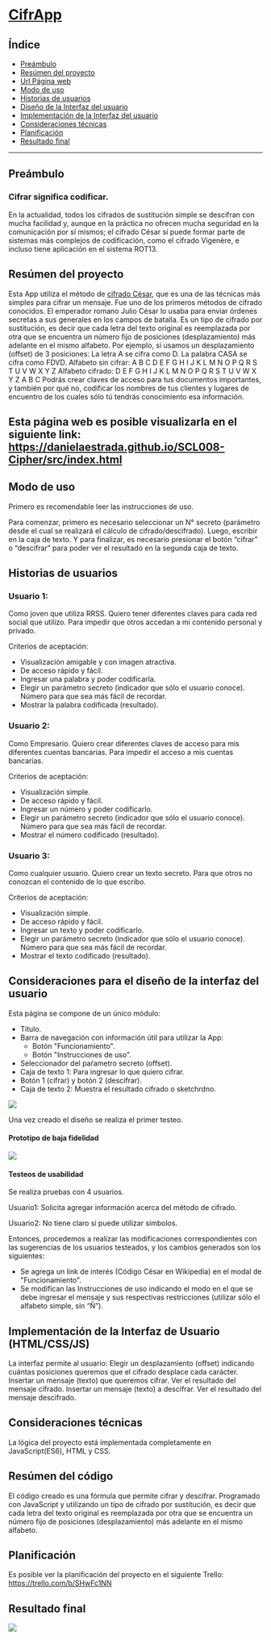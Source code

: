 # [CifrApp](https://danielaestrada.github.io/SCL008-Cipher/src/index.html)

## Índice

* [Preámbulo](#preámbulo)
* [Resúmen del proyecto](#resúmen-del-proyecto)
* [Url Página web](#link)
* [Modo de uso](#modo-de-uso)
* [Historias de usuarios](#historias-de-usuarios)
* [Diseño de la Interfaz del usuario](#Consideraciones-para-el-diseño-de-la-interfaz-del-usuario)
* [Implementación de la Interfaz del usuario](#Implementación-de-la-Interfaz-del-usuario)
* [Consideraciones técnicas](#consideraciones-técnicas)
* [Planificación](#planificación)
* [Resultado final](#resultado-final)

***

## Preámbulo

### Cifrar significa codificar.

En la actualidad, todos los cifrados de sustitución simple se descifran con mucha facilidad y, aunque en la práctica no ofrecen mucha seguridad en la comunicación por sí mismos; el cifrado César sí puede formar parte de sistemas más complejos de codificación, como el cifrado Vigenère, e incluso tiene aplicación en el sistema ROT13.

## Resúmen del proyecto
Esta App utiliza el método de [cifrado César](https://es.wikipedia.org/wiki/Cifrado_C%C3%A9sar), que es una de las técnicas más simples para cifrar un mensaje. Fue uno de los primeros métodos de cifrado conocidos. El emperador romano Julio César lo usaba para enviar órdenes secretas a sus generales en los campos de batalla.
Es un tipo de cifrado por sustitución, es decir que cada letra del texto original es reemplazada por otra que se encuentra un número fijo de posiciones (desplazamiento) más adelante en el mismo alfabeto.
Por ejemplo, si usamos un desplazamiento (offset) de 3 posiciones:
La letra A se cifra como D.
La palabra CASA se cifra como FDVD.
Alfabeto sin cifrar: A B C D E F G H I J K L M N O P Q R S T U V W X Y Z
Alfabeto cifrado: D E F G H I J K L M N O P Q R S T U V W X Y Z A B C
Podrás crear claves de acceso para tus documentos importantes, y también por qué no, codificar los nombres de tus clientes y lugares de encuentro de los cuales sólo tú tendrás conocimiento esa información.

## Esta página web es posible visualizarla en el siguiente link: https://danielaestrada.github.io/SCL008-Cipher/src/index.html

## Modo de uso

Primero es recomendable leer las instrucciones de uso. 

Para comenzar, primero es necesario seleccionar un N° secreto (parámetro desde el cual se realizará el cálculo de cifrado/descifrado). Luego, escribir en la caja de texto. Y para finalizar, es necesario presionar el botón “cifrar” o “descifrar” para poder ver el resultado en la segunda caja de texto.


## Historias de usuarios

### Usuario 1: 
Como joven que utiliza RRSS.
Quiero tener diferentes claves para cada red social que utilizo.
Para impedir que otros accedan a mi contenido personal y privado.

Criterios de aceptación:
 - Visualización amigable y con imagen atractiva.
 - De acceso rápido y fácil.
 - Ingresar una palabra y poder codificarla.
 - Elegir un parámetro secreto (indicador que sólo el usuario conoce). Número para que sea más fácil de recordar.
 - Mostrar la palabra codificada (resultado).

### Usuario 2:
Como Empresario.
Quiero crear diferentes claves de acceso para mis diferentes cuentas bancarias.
Para impedir el acceso a mis cuentas bancarias.

Criterios de aceptación:
 - Visualización simple.
 - De acceso rápido y fácil.
 - Ingresar un número y poder codificarlo.
 - Elegir un parámetro secreto (indicador que sólo el usuario conoce). Número para que sea más fácil de recordar.
 - Mostrar el número codificado (resultado).

### Usuario 3:
Como cualquier usuario.
Quiero crear un texto secreto.
Para que otros no conozcan el contenido de lo que escribo.

Criterios de aceptación:
 - Visualización simple.
 - De acceso rápido y fácil.
 - Ingresar un texto y poder codificarlo.
 - Elegir un parámetro secreto (indicador que sólo el usuario conoce). Número para que sea más fácil de recordar.
 - Mostrar el texto codificado (resultado).


## Consideraciones para el diseño de la interfaz del usuario

Esta página se compone de un único módulo:

 - Título. 
 - Barra de navegación con información útil para utilizar la App:
   - Botón "Funcionamiento".
   - Botón "Instrucciones de uso".
 - Seleccionador del paŕametro secreto (offset).
 - Caja de texto 1: Para ingresar lo que quiero cifrar.
 - Botón 1 (cifrar) y botón 2 (descifrar).
 - Caja de texto 2: Muestra el resultado cifrado o sketchrdno.

 ![](flujo.png)

Una vez creado el diseño se realiza el primer testeo.

#### Prototipo de baja fidelidad

 ![](sketch.png)


#### Testeos de usabilidad

Se realiza pruebas con 4 usuarios.

Usuario1: Solicita agregar información acerca del método de cifrado.

Usuario2: No tiene claro si puede utilizar símbolos.

Entonces, procedemos a realizar las modificaciones correspondientes con las sugerencias de los usuarios testeados, y los cambios generados son los siguientes:

 - Se agrega un link de interés (Código César en Wikipedia) en el modal de "Funcionamiento".
 - Se modifican las Instrucciones de uso indicando el modo en el que se debe ingresar el mensaje y sus respectivas restricciones (utilizar sólo el alfabeto simple, sin “Ñ”).

## Implementación de la Interfaz de Usuario (HTML/CSS/JS)

La interfaz permite al usuario:
Elegir un desplazamiento (offset) indicando cuántas posiciones queremos que el cifrado desplace cada carácter.
Insertar un mensaje (texto) que queremos cifrar.
Ver el resultado del mensaje cifrado.
Insertar un mensaje (texto) a descifrar.
Ver el resultado del mensaje descifrado.


## Consideraciones técnicas

La lógica del proyecto está implementada completamente en JavaScript(ES6), HTML y CSS.   


## Resúmen del código

El código creado es una fórmula que permite cifrar y descifrar. Programado con JavaScript y utilizando un tipo de cifrado por sustitución, es decir que cada letra del texto original es reemplazada por otra que se encuentra un número fijo de posiciones (desplazamiento) más adelante en el mismo alfabeto.


## Planificación

Es posible ver la planificación del proyecto en el siguiente Trello: https://trello.com/b/SHwFc1NN


## Resultado final

![](final.png)




